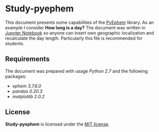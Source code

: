 # Study-pyephem

This document presents some capabilities of the [PyEphem](http://rhodesmill.org/pyephem/) library. As an example I consider **How long is a day?** The document was written in [Jupyter Notebook](http://jupyter.org/) so anyone can insert own geographic localization and recalculate the day length. Particularly this file is recommended for students.

## Requirements

The document was prepared with usage *Python 2.7* and the following packages:

 * *ephem 3.7.6.0*
 * *pandas 0.20.3*
 * *matplotlib 2.0.2*

## License

**Study-pyephem** is licensed under the [MIT license](http://opensource.org/licenses/MIT).
